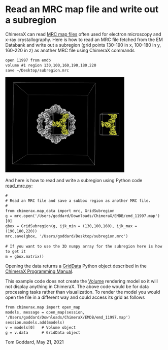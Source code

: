 # Read an MRC map file and write out a subregion

ChimeraX can read [MRC map files](https://www.ccpem.ac.uk/mrc_format/mrc_format.php)
often used for electron microscopy and x-ray crystallography.
Here is how to read an MRC file fetched from the EM Databank and write out a subregion
(grid points 130-190 in x, 100-180 in y, 160-220 in z) as another MRC file using ChimeraX commands

    open 11997 from emdb
    volume #1 region 130,100,160,190,180,220
    save ~/Desktop/subregion.mrc

<img src="region.jpg" height=300>

And here is how to read and write a subregion using Python code [read_mrc.py](read_mrc.py):

    #
    # Read an MRC file and save a subbox region as another MRC file.
    #
    from chimerax.map_data import mrc, GridSubregion
    g = mrc.open('/Users/goddard/Downloads/ChimeraX/EMDB/emd_11997.map')[0]
    gbox = GridSubregion(g, ijk_min = (130,100,160), ijk_max = (190,180,220))
    mrc.save(gbox, '/Users/goddard/Desktop/subregion.mrc')

    # If you want to use the 3D numpy array for the subregion here is how to get it
    m = gbox.matrix()

Opening the data returns a [GridData](https://www.rbvi.ucsf.edu/chimerax/docs/devel/bundles/map/src/map.html#chimerax.map_data.GridData) Python object described in the [ChimeraX Programming Manual](https://www.rbvi.ucsf.edu/chimerax/docs/devel/index.html).

This example code does not create the [Volume](https://www.rbvi.ucsf.edu/chimerax/docs/devel/bundles/map/src/map.html#chimerax.map.Volume) rendering model so it will not display anything in ChimeraX.  The above code would be for data processing tasks rather than visualization. To render the model you would open the file in a different way and could access its grid as follows

    from chimerax.map import open_map
    models, message = open_map(session, '/Users/goddard/Downloads/ChimeraX/EMDB/emd_11997.map')
    session.models.add(models)
    v = models[0]	# Volume object
    g = v.data		# GridData object
     
Tom Goddard, May 21, 2021
